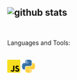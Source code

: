 ![github stats](https://github-readme-stats.vercel.app/api?username=Senpai-10&count_private=true&show_icons=true&theme=dracula&hide=stars)
---
<br>

Languages and Tools:<br><br>


<p float="left">
  <img src="./images/javascript.svg" width="30" height="30" />
  <img src="./images/python-5.svg" width="30" height="30" />
</p>
